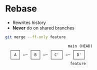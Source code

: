 # Rebase

- Rewrites history
- **Never** do on shared branches

```bash
git merge --ff-only feature
```

```text
                            main (HEAD)
  ┌───┐    ┌───┐    ┌────┐    ┌────┐
  │ A │ ←─ │ B │ ←─ │ C' │ ←─ │ D' │
  └───┘    └───┘    └────┘    └────┘
                             feature
```
